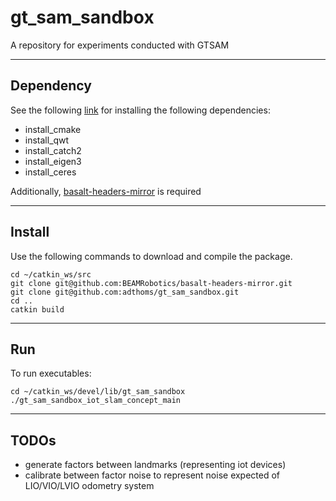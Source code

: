 # gt_sam_sandbox

A repository for experiments conducted with GTSAM

---

## Dependency

See the following [link](https://github.com/BEAMRobotics/beam_robotics/wiki/Beam-Robotics-Installation-Guide) for installing the following dependencies:

- install_cmake
- install_qwt
- install_catch2
- install_eigen3
- install_ceres

Additionally, [basalt-headers-mirror](git@github.com:BEAMRobotics/basalt-headers-mirror.git) is required

---

## Install

Use the following commands to download and compile the package.

```shell
cd ~/catkin_ws/src
git clone git@github.com:BEAMRobotics/basalt-headers-mirror.git
git clone git@github.com:adthoms/gt_sam_sandbox.git
cd ..
catkin build
```

---

## Run

To run executables:

```shell
cd ~/catkin_ws/devel/lib/gt_sam_sandbox
./gt_sam_sandbox_iot_slam_concept_main
```

---

## TODOs

- generate factors between landmarks (representing iot devices)
- calibrate between factor noise to represent noise expected of LIO/VIO/LVIO odometry system